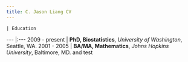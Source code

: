 ```yaml
---
title: C. Jason Liang CV
---
```

<link href="/css/mystyle.css" rel="stylesheet"></link>


    | Education
--- |:---
2009 - present | **PhD, Biostatistics**, *University of Washington*, Seattle, WA.
2001 - 2005    | **BA/MA, Mathematics**, *Johns Hopkins University*, Baltimore, MD.
and test
